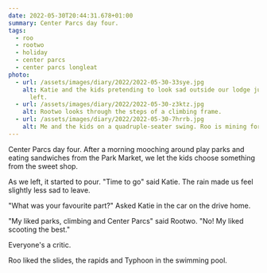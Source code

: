 ```yaml
---
date: 2022-05-30T20:44:31.678+01:00
summary: Center Parcs day four.
tags:
  - roo
  - rootwo
  - holiday
  - center parcs
  - center parcs longleat
photo:
  - url: /assets/images/diary/2022/2022-05-30-33sye.jpg
    alt: Katie and the kids pretending to look sad outside our lodge just as we
      left.
  - url: /assets/images/diary/2022/2022-05-30-z3ktz.jpg
    alt: Rootwo looks through the steps of a climbing frame.
  - url: /assets/images/diary/2022/2022-05-30-7hrrb.jpg
    alt: Me and the kids on a quadruple-seater swing. Roo is mining for nose gold.
---
```

Center Parcs day four. After a morning mooching around play parks and eating sandwiches from the Park Market, we let the kids choose something from the sweet shop. 

As we left, it started to pour. "Time to go" said Katie. The rain made us feel slightly less sad to leave. 

"What was your favourite part?" Asked Katie in the car on the drive home. 

"My liked parks, climbing and Center Parcs" said Rootwo. "No! My liked scooting the best." 

Everyone's a critic. 

Roo liked the slides, the rapids and Typhoon in the swimming pool.
